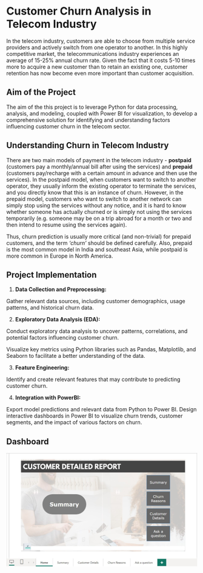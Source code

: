 
# Customer Churn Analysis in Telecom Industry

In the telecom industry, customers are able to choose from multiple service providers and actively switch from one operator to another. In this highly competitive market, the telecommunications industry experiences an average of 15-25% annual churn rate. Given the fact that it costs 5-10 times more to acquire a new customer than to retain an existing one, customer retention has now become even more important than customer acquisition.
## Aim of the Project
The aim of the this project is to leverage Python for data processing, analysis, and modeling, coupled with Power BI for visualization, to develop a comprehensive solution for identifying and understanding factors influencing customer churn in the telecom sector.
## Understanding Churn in Telecom Industry
There are two main models of payment in the telecom industry - **postpaid** (customers pay a monthly/annual bill after using the services) and **prepaid** (customers pay/recharge with a certain amount in advance and then use the services). In the postpaid model, when customers want to switch to another operator, they usually inform the existing operator to terminate the services, and you directly know that this is an instance of churn. However, in the prepaid model, customers who want to switch to another network can simply stop using the services without any notice, and it is hard to know whether someone has actually churned or is simply not using the services temporarily (e.g. someone may be on a trip abroad for a month or two and then intend to resume using the services again). 

Thus, churn prediction is usually more critical (and non-trivial) for prepaid customers, and the term *‘churn’* should be defined carefully. Also, prepaid is the most common model in India and southeast Asia, while postpaid is more common in Europe in North America.
## Project Implementation
1. **Data Collection and Preprocessing:**

Gather relevant data sources, including customer demographics, usage patterns, and historical churn data. 

2. **Exploratory Data Analysis (EDA):**

Conduct exploratory data analysis to uncover patterns, correlations, and potential factors influencing customer churn.

Visualize key metrics using Python libraries such as Pandas, Matplotlib, and Seaborn to facilitate a better understanding of the data.

3. **Feature Engineering:**

Identify and create relevant features that may contribute to predicting customer churn.

4. **Integration with PowerBI:**

Export model predictions and relevant data from Python to Power BI.
Design interactive dashboards in Power BI to visualize churn trends, customer segments, and the impact of various factors on churn.
## Dashboard

![App Screenshot](https://github.com/Harshit-Sinha-49/Customer-Churn-Analysis/blob/main/Img%201.jpg)

